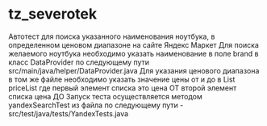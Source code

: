 # tz_severotek
Автотест для поиска указанного наименования ноутбука, в определенном ценовом диапазоне на сайте Яндекс Маркет
Для поиска желаемого ноутбука необходимо указать наименование в поле brand в класс DataProvider по следующему пути src/main/java/helper/DataProvider.java
Для указания ценового диапазона в том же файле необходимо указать значение цены от и до в List priceList где первый элемент списка это цена ОТ второй элемент списка цена ДО
Запуск теста осуществляется методом yandexSearchTest из файла по следующему пути - src/test/java/tests/YandexTests.java
